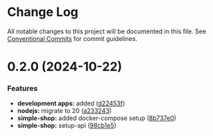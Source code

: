 # Change Log

All notable changes to this project will be documented in this file.
See [Conventional Commits](https://conventionalcommits.org) for commit guidelines.

# 0.2.0 (2024-10-22)

### Features

-   **development apps:** added ([d22453f](https://github.com/paulAlexSerban/wbk--mern-playground/commit/d22453f838eca35081ecd8081a965ecca09c889e))
-   **nodejs:** migrate to 20 ([a233243](https://github.com/paulAlexSerban/wbk--mern-playground/commit/a2332439e35173ea708412c62392cf369142c685))
-   **simple-shop:** added docker-compose setup ([8b737e0](https://github.com/paulAlexSerban/wbk--mern-playground/commit/8b737e0d0c9d9179d5fba9d7bed9bc2e8e9eeb43))
-   **simple-shop:** setup-api ([98cb1e5](https://github.com/paulAlexSerban/wbk--mern-playground/commit/98cb1e5eb084f5bb7722aad0ba96f438622bfd2d))
